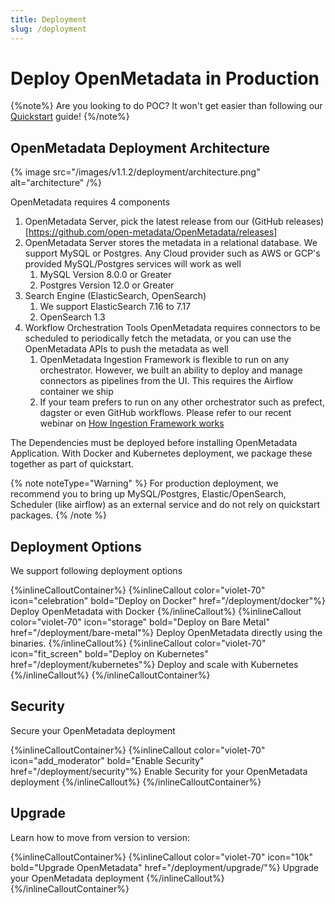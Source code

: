 ```yaml
---
title: Deployment
slug: /deployment
---
```


# Deploy OpenMetadata in Production

{%note%}
Are you looking to do POC? It won't get easier than following our [Quickstart](/quickstart) guide!
{%/note%}


## OpenMetadata Deployment Architecture

{% image
    src="/images/v1.1.2/deployment/architecture.png"
    alt="architecture" /%}

OpenMetadata requires 4 components

1. OpenMetadata Server, pick the latest release from our (GitHub releases)[https://github.com/open-metadata/OpenMetadata/releases]
2. OpenMetadata Server stores the metadata in a relational database. We support MySQL or Postgres. Any Cloud provider such as AWS or GCP's provided MySQL/Postgres services will work as well
	1. MySQL Version 8.0.0 or Greater
	2. Postgres Version 12.0 or Greater
3. Search Engine (ElasticSearch, OpenSearch)
	1. We support ElasticSearch 7.16 to 7.17
	2. OpenSearch 1.3 
4. Workflow Orchestration Tools
	OpenMetadata requires connectors to be scheduled to periodically fetch the metadata, or you can use the OpenMetadata APIs to push the metadata as well
	1. OpenMetadata Ingestion Framework is flexible to run on any orchestrator. However, we built an ability to deploy and manage connectors as pipelines from the UI. This requires the Airflow container we ship
	2. If your team prefers to run on any other orchestrator such as prefect, dagster or even GitHub workflows. Please refer to our recent webinar on [How Ingestion Framework works](https://www.youtube.com/watch?v=i7DhG_gZMmE&list=PLa1l-WDhLreslIS_96s_DT_KdcDyU_Itv&index=10)

The Dependencies must be deployed before installing OpenMetadata Application. With Docker and Kubernetes deployment, we package these together as part of quickstart. 

{% note noteType="Warning" %}
For production deployment, we recommend you to bring up MySQL/Postgres, Elastic/OpenSearch, Scheduler (like airflow) as an external service and do not rely on quickstart packages.
{% /note %}


## Deployment Options

We support following deployment options

{%inlineCalloutContainer%}
  {%inlineCallout
    color="violet-70"
    icon="celebration"
    bold="Deploy on Docker"
    href="/deployment/docker"%}
    Deploy OpenMetadata with Docker
  {%/inlineCallout%}
  {%inlineCallout
    color="violet-70"
    icon="storage"
    bold="Deploy on Bare Metal"
    href="/deployment/bare-metal"%}
    Deploy OpenMetadata directly using the binaries.
  {%/inlineCallout%}
  {%inlineCallout
    color="violet-70"
    icon="fit_screen"
    bold="Deploy on Kubernetes"
    href="/deployment/kubernetes"%}
    Deploy and scale with Kubernetes
  {%/inlineCallout%}
{%/inlineCalloutContainer%}

## Security

Secure your OpenMetadata deployment

{%inlineCalloutContainer%}
  {%inlineCallout
    color="violet-70"
    icon="add_moderator"
    bold="Enable Security"
    href="/deployment/security"%}
    Enable Security for your OpenMetadata deployment
  {%/inlineCallout%}
{%/inlineCalloutContainer%}

## Upgrade

Learn how to move from version to version:

{%inlineCalloutContainer%}
  {%inlineCallout
    color="violet-70"
    icon="10k"
    bold="Upgrade OpenMetadata"
    href="/deployment/upgrade/"%}
    Upgrade your OpenMetadata deployment
  {%/inlineCallout%}
{%/inlineCalloutContainer%}
